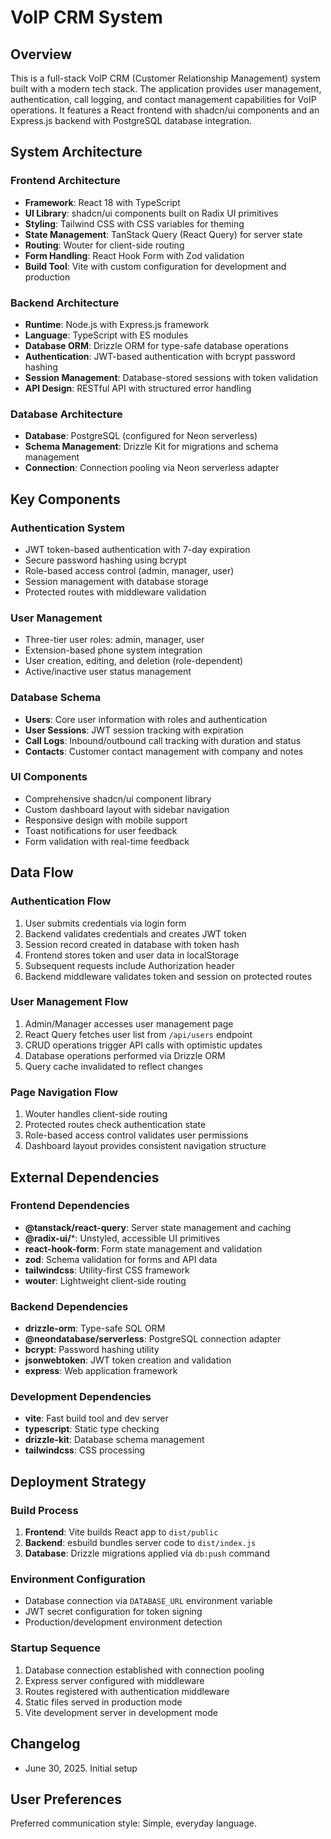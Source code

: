 # VoIP CRM System

## Overview

This is a full-stack VoIP CRM (Customer Relationship Management) system built with a modern tech stack. The application provides user management, authentication, call logging, and contact management capabilities for VoIP operations. It features a React frontend with shadcn/ui components and an Express.js backend with PostgreSQL database integration.

## System Architecture

### Frontend Architecture
- **Framework**: React 18 with TypeScript
- **UI Library**: shadcn/ui components built on Radix UI primitives
- **Styling**: Tailwind CSS with CSS variables for theming
- **State Management**: TanStack Query (React Query) for server state
- **Routing**: Wouter for client-side routing
- **Form Handling**: React Hook Form with Zod validation
- **Build Tool**: Vite with custom configuration for development and production

### Backend Architecture
- **Runtime**: Node.js with Express.js framework
- **Language**: TypeScript with ES modules
- **Database ORM**: Drizzle ORM for type-safe database operations
- **Authentication**: JWT-based authentication with bcrypt password hashing
- **Session Management**: Database-stored sessions with token validation
- **API Design**: RESTful API with structured error handling

### Database Architecture
- **Database**: PostgreSQL (configured for Neon serverless)
- **Schema Management**: Drizzle Kit for migrations and schema management
- **Connection**: Connection pooling via Neon serverless adapter

## Key Components

### Authentication System
- JWT token-based authentication with 7-day expiration
- Secure password hashing using bcrypt
- Role-based access control (admin, manager, user)
- Session management with database storage
- Protected routes with middleware validation

### User Management
- Three-tier user roles: admin, manager, user
- Extension-based phone system integration
- User creation, editing, and deletion (role-dependent)
- Active/inactive user status management

### Database Schema
- **Users**: Core user information with roles and authentication
- **User Sessions**: JWT session tracking with expiration
- **Call Logs**: Inbound/outbound call tracking with duration and status
- **Contacts**: Customer contact management with company and notes

### UI Components
- Comprehensive shadcn/ui component library
- Custom dashboard layout with sidebar navigation
- Responsive design with mobile support
- Toast notifications for user feedback
- Form validation with real-time feedback

## Data Flow

### Authentication Flow
1. User submits credentials via login form
2. Backend validates credentials and creates JWT token
3. Session record created in database with token hash
4. Frontend stores token and user data in localStorage
5. Subsequent requests include Authorization header
6. Backend middleware validates token and session on protected routes

### User Management Flow
1. Admin/Manager accesses user management page
2. React Query fetches user list from `/api/users` endpoint
3. CRUD operations trigger API calls with optimistic updates
4. Database operations performed via Drizzle ORM
5. Query cache invalidated to reflect changes

### Page Navigation Flow
1. Wouter handles client-side routing
2. Protected routes check authentication state
3. Role-based access control validates user permissions
4. Dashboard layout provides consistent navigation structure

## External Dependencies

### Frontend Dependencies
- **@tanstack/react-query**: Server state management and caching
- **@radix-ui/***: Unstyled, accessible UI primitives
- **react-hook-form**: Form state management and validation
- **zod**: Schema validation for forms and API data
- **tailwindcss**: Utility-first CSS framework
- **wouter**: Lightweight client-side routing

### Backend Dependencies
- **drizzle-orm**: Type-safe SQL ORM
- **@neondatabase/serverless**: PostgreSQL connection adapter
- **bcrypt**: Password hashing utility
- **jsonwebtoken**: JWT token creation and validation
- **express**: Web application framework

### Development Dependencies
- **vite**: Fast build tool and dev server
- **typescript**: Static type checking
- **drizzle-kit**: Database schema management
- **tailwindcss**: CSS processing

## Deployment Strategy

### Build Process
1. **Frontend**: Vite builds React app to `dist/public`
2. **Backend**: esbuild bundles server code to `dist/index.js`
3. **Database**: Drizzle migrations applied via `db:push` command

### Environment Configuration
- Database connection via `DATABASE_URL` environment variable
- JWT secret configuration for token signing
- Production/development environment detection

### Startup Sequence
1. Database connection established with connection pooling
2. Express server configured with middleware
3. Routes registered with authentication middleware
4. Static files served in production mode
5. Vite development server in development mode

## Changelog

- June 30, 2025. Initial setup

## User Preferences

Preferred communication style: Simple, everyday language.